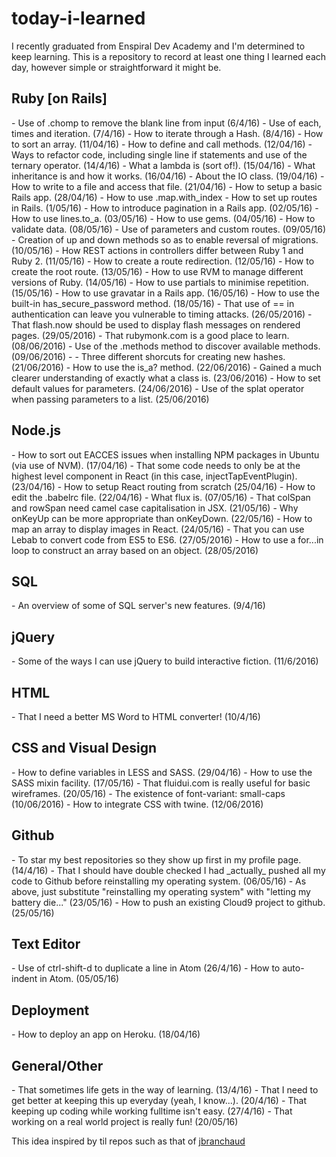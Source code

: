 # today-i-learned

I recently graduated from Enspiral Dev Academy and I'm determined to keep learning. This is a repository to record at least one thing I learned each day, however simple or straightforward it might be.

<h2>Ruby [on Rails]</h2>
- Use of .chomp to remove the blank line from input (6/4/16)
- Use of each, times and iteration. (7/4/16)
- How to iterate through a Hash. (8/4/16)
- How to sort an array. (11/04/16)
- How to define and call methods. (12/04/16)
- Ways to refactor code, including single line if statements and use of the ternary operator. (14/4/16)
- What a lambda is (sort of!). (15/04/16)
- What inheritance is and how it works. (16/04/16)
- About the IO class. (19/04/16)
- How to write to a file and access that file. (21/04/16)
- How to setup a basic Rails app. (28/04/16)
- How to use .map.with_index
- How to set up routes in Rails. (1/05/16)
- How to introduce pagination in a Rails app. (02/05/16)
- How to use lines.to_a. (03/05/16)
- How to use gems. (04/05/16)
- How to validate data. (08/05/16)
- Use of parameters and custom routes. (09/05/16)
- Creation of up and down methods so as to enable reversal of migrations. (10/05/16)
- How REST actions in controllers differ between Ruby 1 and Ruby 2. (11/05/16)
- How to create a route redirection. (12/05/16)
- How to create the root route. (13/05/16)
- How to use RVM to manage different versions of Ruby. (14/05/16)
- How to use partials to minimise repetition. (15/05/16)
- How to use gravatar in a Rails app. (16/05/16)
- How to use the built-in has_secure_password method. (18/05/16)
- That use of == in authentication can leave you vulnerable to timing attacks. (26/05/2016)
- That flash.now should be used to display flash messages on rendered pages. (29/05/2016)
- That rubymonk.com is a good place to learn. (08/06/2016)
- Use of the .methods method to discover available methods. (09/06/2016)
- 
- Three different shorcuts for creating new hashes. (21/06/2016)
- How to use the is_a? method. (22/06/2016)
- Gained a much clearer understanding of exactly what a class is. (23/06/2016)
- How to set default values for parameters. (24/06/2016)
- Use of the splat operator when passing parameters to a list. (25/06/2016)

<h2>Node.js</h2>
- How to sort out EACCES issues when installing NPM packages in Ubuntu (via use of NVM). (17/04/16)
- That some code needs to only be at the highest level component in React (in this case, injectTapEventPlugin). (23/04/16)
- How to setup React routing from scratch (25/04/16)
- How to edit the .babelrc file. (22/04/16)
- What flux is. (07/05/16)
- That colSpan and rowSpan need camel case capitalisation in JSX. (21/05/16)
- Why onKeyUp can be more appropriate than onKeyDown. (22/05/16)
- How to map an array to display images in React. (24/05/16)
- That you can use Lebab to convert code from ES5 to ES6. (27/05/2016)
- How to use a for...in loop to construct an array based on an object. (28/05/2016)

<h2>SQL</h2>
- An overview of some of SQL server's new features. (9/4/16)

<h2>jQuery</h2>
- Some of the ways I can use jQuery to build interactive fiction. (11/6/2016)

<h2>HTML</h2>
- That I need a better MS Word to HTML converter! (10/4/16)

<h2>CSS and Visual Design</h2>
- How to define variables in LESS and SASS. (29/04/16)
- How to use the SASS mixin facility. (17/05/16)
- That fluidui.com is really useful for basic wireframes. (20/05/16)
- The existence of font-variant: small-caps (10/06/2016)
- How to integrate CSS with twine. (12/06/2016)

<h2>Github</h2>
- To star my best repositories so they show up first in my profile page. (14/4/16)
- That I should have double checked I had _actually_ pushed all my code to Github before reinstalling my operating system. (06/05/16)
- As above, just substitute "reinstalling my operating system" with "letting my battery die..." (23/05/16)
- How to push an existing Cloud9 project to github. (25/05/16)

<h2>Text Editor</h2>
- Use of ctrl-shift-d to duplicate a line in Atom (26/4/16)
- How to auto-indent in Atom. (05/05/16)

<h2>Deployment</h2>
- How to deploy an app on Heroku. (18/04/16)

<h2>General/Other</h2>
- That sometimes life gets in the way of learning. (13/4/16)
- That I need to get better at keeping this up everyday (yeah, I know...). (20/4/16)
- That keeping up coding while working fulltime isn't easy. (27/4/16)
- That working on a real world project is really fun! (20/05/16)

This idea inspired by til repos such as that of <a href="https://github.com/jbranchaud/til">jbranchaud</a>
